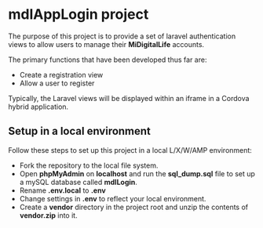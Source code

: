 # mdlAppLogin project

The purpose of this project is to provide a set of laravel authentication views to allow users to manage their **MiDigitalLife** accounts.

The primary functions that have been developed thus far are:
 - Create a registration view
 - Allow a user to register

Typically, the Laravel views will be displayed within an iframe in a Cordova hybrid application.

## Setup in a local environment
Follow these steps to set up this project in a local L/X/W/AMP environment:
 - Fork the repository to the local file system.
 - Open **phpMyAdmin** on **localhost** and run the **sql_dump.sql** file to set up a mySQL database called **mdlLogin**.
 - Rename **.env.local** to **.env**
 - Change settings in **.env** to reflect your local environment.
 - Create a **vendor** directory in the project root and unzip the contents of **vendor.zip** into it. 
 

